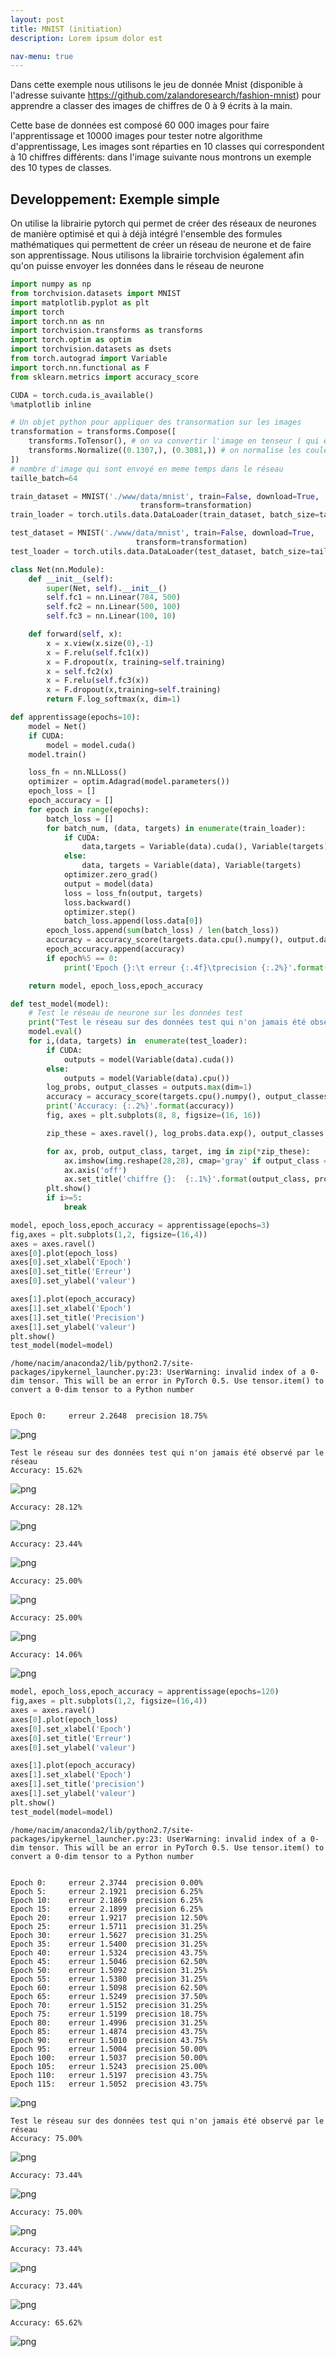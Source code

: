 ```yaml
---
layout: post
title: MNIST (initiation)
description: Lorem ipsum dolor est

nav-menu: true
---
```


Dans cette exemple nous utilisons le jeu de donnée Mnist (disponible à l'adresse suivante https://github.com/zalandoresearch/fashion-mnist) pour apprendre a classer  des images de chiffres de 0 à 9 écrits à la main.

Cette base de données est composé 60 000 images pour faire l'apprentissage et 10000 images pour tester notre algorithme d'apprentissage, Les images sont réparties en 10 classes qui correspondent à 10 chiffres différents: dans l'image suivante nous montrons un exemple des 10 types de classes.


## Developpement: Exemple simple

On utilise la librairie pytorch qui permet de créer des réseaux de neurones de manière optimisé et qui à déjà intégré l'ensemble des formules mathématiques qui permettent de créer un réseau de neurone et de faire son apprentissage.
Nous utilisons la librairie torchvision également afin qu'on puisse envoyer les données dans le réseau de neurone


```python
import numpy as np
from torchvision.datasets import MNIST
import matplotlib.pyplot as plt
import torch
import torch.nn as nn
import torchvision.transforms as transforms
import torch.optim as optim
import torchvision.datasets as dsets
from torch.autograd import Variable
import torch.nn.functional as F
from sklearn.metrics import accuracy_score

CUDA = torch.cuda.is_available()
%matplotlib inline
```


```python
# Un objet python pour appliquer des transormation sur les images
transformation = transforms.Compose([
    transforms.ToTensor(), # on va convertir l'image en tenseur ( qui est une matrice à n dimension) de la taille 28x28x1
    transforms.Normalize((0.1307,), (0.3081,)) # on normalise les couleurs entre 0 et 1
])
# nombre d'image qui sont envoyé en meme temps dans le réseau
taille_batch=64

train_dataset = MNIST('./www/data/mnist', train=False, download=True,
                             transform=transformation)
train_loader = torch.utils.data.DataLoader(train_dataset, batch_size=taille_batch, shuffle=True)

test_dataset = MNIST('./www/data/mnist', train=False, download=True,
                            transform=transformation)
test_loader = torch.utils.data.DataLoader(test_dataset, batch_size=taille_batch, shuffle=True)
```


```python
class Net(nn.Module):
    def __init__(self):
        super(Net, self).__init__()
        self.fc1 = nn.Linear(784, 500)
        self.fc2 = nn.Linear(500, 100)
        self.fc3 = nn.Linear(100, 10)

    def forward(self, x):
        x = x.view(x.size(0),-1)
        x = F.relu(self.fc1(x))
        x = F.dropout(x, training=self.training)
        x = self.fc2(x)
        x = F.relu(self.fc3(x))
        x = F.dropout(x,training=self.training)
        return F.log_softmax(x, dim=1)
```


```python
def apprentissage(epochs=10):
    model = Net()
    if CUDA:
        model = model.cuda()
    model.train()

    loss_fn = nn.NLLLoss()
    optimizer = optim.Adagrad(model.parameters())
    epoch_loss = []
    epoch_accuracy = []
    for epoch in range(epochs):
        batch_loss = []
        for batch_num, (data, targets) in enumerate(train_loader):
            if CUDA:
                data,targets = Variable(data).cuda(), Variable(targets).cuda()
            else:
                data, targets = Variable(data), Variable(targets)
            optimizer.zero_grad()
            output = model(data)
            loss = loss_fn(output, targets)
            loss.backward()
            optimizer.step()
            batch_loss.append(loss.data[0])
        epoch_loss.append(sum(batch_loss) / len(batch_loss))
        accuracy = accuracy_score(targets.data.cpu().numpy(), output.data.cpu().numpy().argmax(axis=1))
        epoch_accuracy.append(accuracy)
        if epoch%5 == 0:
            print('Epoch {}:\t erreur {:.4f}\tprecision {:.2%}'.format(epoch, epoch_loss[-1], accuracy))

    return model, epoch_loss,epoch_accuracy

def test_model(model):
    # Test le réseau de neurone sur les données test
    print("Test le réseau sur des données test qui n'on jamais été observé par le réseau")
    model.eval()
    for i,(data, targets) in  enumerate(test_loader):
        if CUDA:
            outputs = model(Variable(data).cuda())
        else:
            outputs = model(Variable(data).cpu())
        log_probs, output_classes = outputs.max(dim=1)
        accuracy = accuracy_score(targets.cpu().numpy(), output_classes.data.cpu().numpy())
        print('Accuracy: {:.2%}'.format(accuracy))
        fig, axes = plt.subplots(8, 8, figsize=(16, 16))

        zip_these = axes.ravel(), log_probs.data.exp(), output_classes.data.cpu(), targets, data.cpu().numpy().squeeze()

        for ax, prob, output_class, target, img in zip(*zip_these):
            ax.imshow(img.reshape(28,28), cmap='gray' if output_class == target else 'autumn')
            ax.axis('off')
            ax.set_title('chiffre {}:  {:.1%}'.format(output_class, prob))
        plt.show()
        if i>=5:
            break

```


```python
model, epoch_loss,epoch_accuracy = apprentissage(epochs=3)
fig,axes = plt.subplots(1,2, figsize=(16,4))
axes = axes.ravel()
axes[0].plot(epoch_loss)
axes[0].set_xlabel('Epoch')
axes[0].set_title('Erreur')
axes[0].set_ylabel('valeur')

axes[1].plot(epoch_accuracy)
axes[1].set_xlabel('Epoch')
axes[1].set_title('Precision')
axes[1].set_ylabel('valeur')
plt.show()
test_model(model=model)
```

    /home/nacim/anaconda2/lib/python2.7/site-packages/ipykernel_launcher.py:23: UserWarning: invalid index of a 0-dim tensor. This will be an error in PyTorch 0.5. Use tensor.item() to convert a 0-dim tensor to a Python number


    Epoch 0:	 erreur 2.2648	precision 18.75%



![png](assets/images/mnist/simple/output_6_2.png)


    Test le réseau sur des données test qui n'on jamais été observé par le réseau
    Accuracy: 15.62%



![png](assets/images/mnist/simple/output_6_4.png)


    Accuracy: 28.12%



![png](assets/images/mnist/simple/output_6_6.png)


    Accuracy: 23.44%



![png](assets/images/mnist/simple/output_6_8.png)


    Accuracy: 25.00%



![png](assets/images/mnist/simple/output_6_10.png)


    Accuracy: 25.00%



![png](assets/images/mnist/simple/output_6_12.png)


    Accuracy: 14.06%



![png](assets/images/mnist/simple/output_6_14.png)



```python
model, epoch_loss,epoch_accuracy = apprentissage(epochs=120)
fig,axes = plt.subplots(1,2, figsize=(16,4))
axes = axes.ravel()
axes[0].plot(epoch_loss)
axes[0].set_xlabel('Epoch')
axes[0].set_title('Erreur')
axes[0].set_ylabel('valeur')

axes[1].plot(epoch_accuracy)
axes[1].set_xlabel('Epoch')
axes[1].set_title('precision')
axes[1].set_ylabel('valeur')
plt.show()
test_model(model=model)
```

    /home/nacim/anaconda2/lib/python2.7/site-packages/ipykernel_launcher.py:23: UserWarning: invalid index of a 0-dim tensor. This will be an error in PyTorch 0.5. Use tensor.item() to convert a 0-dim tensor to a Python number


    Epoch 0:	 erreur 2.3744	precision 0.00%
    Epoch 5:	 erreur 2.1921	precision 6.25%
    Epoch 10:	 erreur 2.1869	precision 6.25%
    Epoch 15:	 erreur 2.1899	precision 6.25%
    Epoch 20:	 erreur 1.9217	precision 12.50%
    Epoch 25:	 erreur 1.5711	precision 31.25%
    Epoch 30:	 erreur 1.5627	precision 31.25%
    Epoch 35:	 erreur 1.5400	precision 31.25%
    Epoch 40:	 erreur 1.5324	precision 43.75%
    Epoch 45:	 erreur 1.5046	precision 62.50%
    Epoch 50:	 erreur 1.5092	precision 31.25%
    Epoch 55:	 erreur 1.5380	precision 31.25%
    Epoch 60:	 erreur 1.5098	precision 62.50%
    Epoch 65:	 erreur 1.5249	precision 37.50%
    Epoch 70:	 erreur 1.5152	precision 31.25%
    Epoch 75:	 erreur 1.5199	precision 18.75%
    Epoch 80:	 erreur 1.4996	precision 31.25%
    Epoch 85:	 erreur 1.4874	precision 43.75%
    Epoch 90:	 erreur 1.5010	precision 43.75%
    Epoch 95:	 erreur 1.5004	precision 50.00%
    Epoch 100:	 erreur 1.5037	precision 50.00%
    Epoch 105:	 erreur 1.5243	precision 25.00%
    Epoch 110:	 erreur 1.5197	precision 43.75%
    Epoch 115:	 erreur 1.5052	precision 43.75%



![png](assets/images/mnist/simple/output_7_2.png)


    Test le réseau sur des données test qui n'on jamais été observé par le réseau
    Accuracy: 75.00%



![png](assets/images/mnist/simple/output_7_4.png)


    Accuracy: 73.44%



![png](assets/images/mnist/simple/output_7_6.png)


    Accuracy: 75.00%



![png](assets/images/mnist/simple/output_7_8.png)


    Accuracy: 73.44%



![png](assets/images/mnist/simple/output_7_10.png)


    Accuracy: 73.44%



![png](assets/images/mnist/simple/output_7_12.png)


    Accuracy: 65.62%



![png](assets/images/mnist/simple/output_7_14.png)
